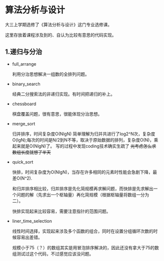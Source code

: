 # 算法分析与设计

大三上学期选修了《算法分析与设计》这门专业选修课。

这里存放着课程涉及到的、自认为比较有意思的代码实现。

## 1.递归与分治

* full_arrange

  利用分治思想解决一组数的全排列问题。

* binary_search

  经典二分搜索法的非递归实现。有时间把递归的补上。

* chessboard

  棋盘覆盖问题，很有意思，很能体现分治思想。

* merge_sort

  归并排序，时间复杂度O(NlgN)
  简单理解为归并共进行了log2^N次，复杂度O(lgN);每次的时间是N/2到N不等，取决于原始数据的排列，复杂度O(N)，乘起来就是O(NlgN)了。
  写的过程中发现coding技术确实生疏了 ~~光考虑怎么求数组长度就想了半天~~

* quick_sort

  快排，时间复杂度为O(NlgN)，当存在许多相同的元素时性能会急剧下降，最差O(N^2).

  和归并排序相比较，归并排序是先化简规模再求解问题，而快排是先求解出一个问题的解（先求出一个枢轴量）再化简规模（根据枢轴量将数组一分为二）。

  快排实现起来比较容易，需要注意指针的范围问题。

* liner_time_selection

  线性时间选择，实现起来涉及多个函数的组合，同时在设置分组循环次数的时候容易出差错。

  规模小于75（？）的数组其实是用冒泡排序解决的，因此还没有拿大于75的数组测试过这个代码，不过感觉应该没问题。